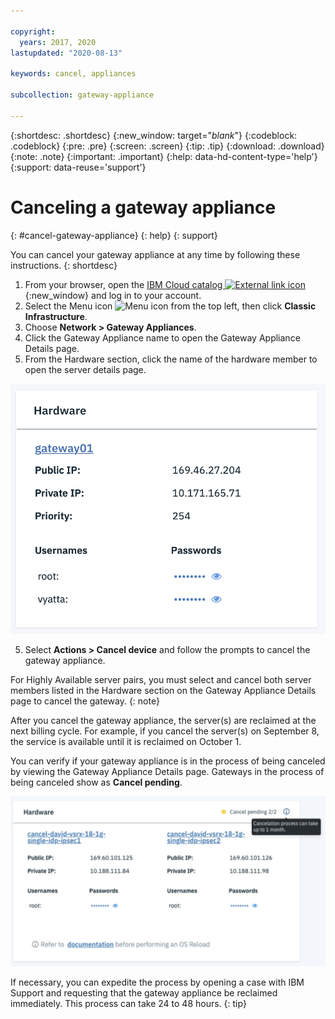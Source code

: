 ```yaml
---

copyright:
  years: 2017, 2020
lastupdated: "2020-08-13"

keywords: cancel, appliances

subcollection: gateway-appliance

---
```


{:shortdesc: .shortdesc}
{:new_window: target="_blank_"}
{:codeblock: .codeblock}
{:pre: .pre}
{:screen: .screen}
{:tip: .tip}
{:download: .download}
{:note: .note}
{:important: .important}
{:help: data-hd-content-type='help'}
{:support: data-reuse='support'}

# Canceling a gateway appliance
{: #cancel-gateway-appliance}
{: help}
{: support}

You can cancel your gateway appliance at any time by following these instructions.
{: shortdesc}

1. From your browser, open the [IBM Cloud catalog ![External link icon](../../icons/launch-glyph.svg "External link icon")](https://cloud.ibm.com){:new_window} and log in to your account.
2. Select the Menu icon ![Menu icon](../../icons/icon_hamburger.svg) from the top left, then click **Classic Infrastructure**.
3. Choose **Network > Gateway Appliances**.
4. Click the Gateway Appliance name to open the Gateway Appliance Details page.
5. From the Hardware section, click the name of the hardware member to open the server details page.

  ![Cancel gateway](images/cancel-gateway.png "Cancel gateway")

5. Select **Actions > Cancel device** and follow the prompts to cancel the gateway appliance.

For Highly Available server pairs, you must select and cancel both server members listed in the Hardware section on the Gateway Appliance Details page to cancel the gateway.
{: note}

After you cancel the gateway appliance, the server(s) are reclaimed at the next billing cycle. For example, if you cancel the server(s) on September 8, the service is available until it is reclaimed on October 1.

You can verify if your gateway appliance is in the process of being canceled by viewing the Gateway Appliance Details page. Gateways in the process of being canceled show as **Cancel pending**.

  ![Cancel pending](images/cancel-pending.png "Cancel pending")

If necessary, you can expedite the process by opening a case with IBM Support and requesting that the gateway appliance be reclaimed immediately. This process can take 24 to 48 hours.
{: tip}
